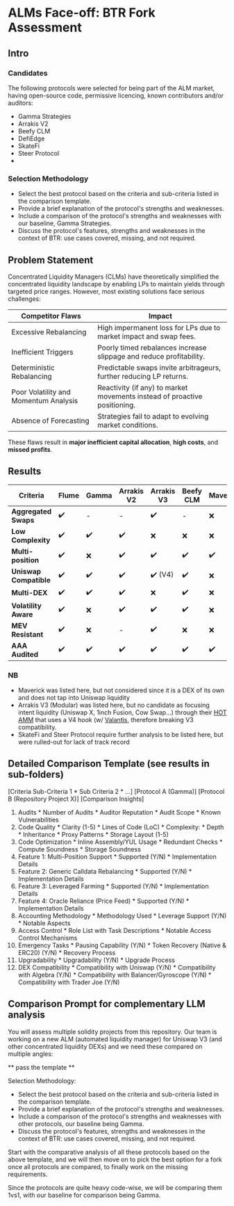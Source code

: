 # ALMs Face-off: BTR Fork Assessment

## Intro

### Candidates

The following protocols were selected for being part of the ALM market, having open-source code, permissive licencing, known contributors and/or auditors:
- Gamma Strategies
- Arrakis V2
- Beefy CLM
- DefiEdge
- SkateFi
- Steer Protocol
- 

### Selection Methodology

- Select the best protocol based on the criteria and sub-criteria listed in the comparison template.
- Provide a brief explanation of the protocol's strengths and weaknesses.
- Include a comparison of the protocol's strengths and weaknesses with our baseline, Gamma Strategies.
- Discuss the protocol's features, strengths and weaknesses in the context of BTR: use cases covered, missing, and not required.

## Problem Statement

Concentrated Liquidity Managers (CLMs) have theoretically simplified the concentrated liquidity landscape by enabling LPs to maintain yields through targeted price ranges. However, most existing solutions face serious challenges:

| **Competitor Flaws** | **Impact** |
|-----------------------|------------|
| Excessive Rebalancing | High impermanent loss for LPs due to market impact and swap fees. |
| Inefficient Triggers | Poorly timed rebalances increase slippage and reduce profitability. |
| Deterministic Rebalancing | Predictable swaps invite arbitrageurs, further reducing LP returns. |
| Poor Volatility and Momentum Analysis | Reactivity (if any) to market movements instead of proactive positioning. |
| Absence of Forecasting | Strategies fail to adapt to evolving market conditions. |

These flaws result in **major inefficient capital allocation**, **high costs**, and **missed profits**.

## Results

| Criteria                | Flume | Gamma | Arrakis V2 | Arrakis V3 | Beefy CLM | Maverick | DeFiEdge | Ichi/CupcakeHop/Bril |
|-------------------------|-------|-------|------------|------------|-----------|----------|----------|----------------------|
| **Aggregated Swaps**    | ✔️   | -     | -          | ✔️        | -         | ❌       | ✔️      | ❌                  |
| **Low Complexity**      | ✔️   | ✔️   | ✔️        | ❌         | ❌        | ❌       | ❌       | ✔️                 |
| **Multi-position**      | ✔️   | ❌    | ✔️        | ✔️        | ✔️       | ✔️      | ✔️      | ❌                  |
| **Uniswap Compatible**  | ✔️   | ✔️   | ✔️        | ✔️ (V4) | ✔️      | ❌       | ✔️      | ✔️                 |
| **Multi-DEX**           | ✔️   | ✔️   | ✔️        | ❌         | ✔️       | ❌       | ✔️      | ❌                  |
| **Volatility Aware**    | ✔️   | ❌    | ✔️        | ✔️        | ✔️       | ❌       | ❌       | ❌                  |
| **MEV Resistant**       | ✔️   | ❌    | -          | ✔️        | ❌        | ❌       | ✔️      | ❌                  |
| **AAA Audited**         | ✔️   | ✔️   | ✔️        | ✔️        | ✔️       | ✔️      | ✔️      | ❌                  |

### NB
- Maverick was listed here, but not considered since it is a DEX of its own and does not tap into Uniswap liquidity
- Arrakis V3 (Modular) was listed here, but no candidate as focusing intent liquidity (Uniswap X, 1inch Fusion, Cow Swap...) through their [HOT AMM](https://docs.arrakis.fi/text/introduction/integrations/hotAmm.html) that uses a V4 hook (w/ [Valantis](https://valantis.xyz/), therefore breaking V3 compatibility.
- SkateFi and Steer Protocol require further analysis to be listed here, but were rulled-out for lack of track record

## Detailed Comparison Template (see results in sub-folders)

[Criteria	Sub-Criteria 1 * Sub Criteria 2 * ...]	[Protocol A (Gamma)]	[Protocol B (Repository Project X)]	[Comparison Insights]
1. Audits	* Number of Audits * Auditor Reputation * Audit Scope * Known Vulnerabilities			
2. Code Quality	* Clarity (1-5) * Lines of Code (LoC) * Complexity: * Depth * Inheritance * Proxy Patterns * Storage Layout (1-5)
3. Code Optimization	* Inline Assembly/YUL Usage * Redundant Checks * Compute Soundness * Storage Soundness			
4. Feature 1: Multi-Position Support	* Supported (Y/N) * Implementation Details			
5. Feature 2: Generic Calldata Rebalancing	* Supported (Y/N) * Implementation Details	
6. Feature 3: Leveraged Farming	* Supported (Y/N) * Implementation Details
7. Feature 4: Oracle Reliance (Price Feed)	* Supported (Y/N) * Implementation Details
8. Accounting Methodology	* Methodology Used * Leverage Support (Y/N) * Notable Aspects			
9. Access Control	* Role List with Task Descriptions * Notable Access Control Mechanisms			
10. Emergency Tasks	* Pausing Capability (Y/N) * Token Recovery (Native & ERC20) (Y/N) * Recovery Process
11. Upgradability	* Upgradability (Y/N) * Upgrade Process
12. DEX Compatibility	* Compatibility with Uniswap (Y/N) * Compatibility with Algebra (Y/N) * Compatibility with Balancer/Gyroscope (Y/N) * Compatibility with Trader Joe (Y/N)

## Comparison Prompt for complementary LLM analysis

You will assess multiple solidity projects from this repository.
Our team is working on a new ALM (automated liquidity manager) for Uniswap V3 (and other concentrated liquidity DEXs) and we need these compared on multiple angles: 

** pass the template **

Selection Methodology:

- Select the best protocol based on the criteria and sub-criteria listed in the comparison template.
- Provide a brief explanation of the protocol's strengths and weaknesses.
- Include a comparison of the protocol's strengths and weaknesses with other protocols, our baseline being Gamma.
- Discuss the protocol's features, strengths and weaknesses in the context of BTR: use cases covered, missing, and not required.

Start with the comparative analysis of all these protocols based on the above template, and we will then move on to pick the best option for a fork once all protocols are compared, to finally work on the missing requirements.

Since the protocols are quite heavy code-wise, we will be comparing them 1vs1, with our baseline for comparison being Gamma.
